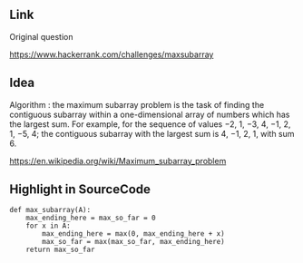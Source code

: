 ## Link
Original question

https://www.hackerrank.com/challenges/maxsubarray


## Idea

Algorithm :  the maximum subarray problem is the task of finding the contiguous subarray within a one-dimensional array of numbers which has the largest sum. For example, for the sequence of values −2, 1, −3, 4, −1, 2, 1, −5, 4; the contiguous subarray with the largest sum is 4, −1, 2, 1, with sum 6.

https://en.wikipedia.org/wiki/Maximum_subarray_problem


## Highlight in SourceCode
```
def max_subarray(A):
    max_ending_here = max_so_far = 0
    for x in A:
        max_ending_here = max(0, max_ending_here + x)
        max_so_far = max(max_so_far, max_ending_here)
    return max_so_far

```
